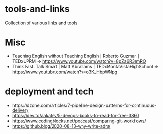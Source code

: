 # tools-and-links
Collection of various links and tools


# Misc
* Teaching English without Teaching English | Roberto Guzman | TEDxUPRM => https://www.youtube.com/watch?v=8pZa6R3rmRQ
* Think Fast. Talk Smart | Matt Abrahams | TEDxMontaVistaHighSchool => https://www.youtube.com/watch?v=o3K_HbpWNpg
  
# deployment and tech
* https://dzone.com/articles/7-pipeline-design-patterns-for-continuous-delivery
* https://dev.to/aakatev/5-devops-books-to-read-for-free-3860
* https://www.codingblocks.net/podcast/comparing-git-workflows/
* https://github.blog/2020-08-13-why-write-adrs/

